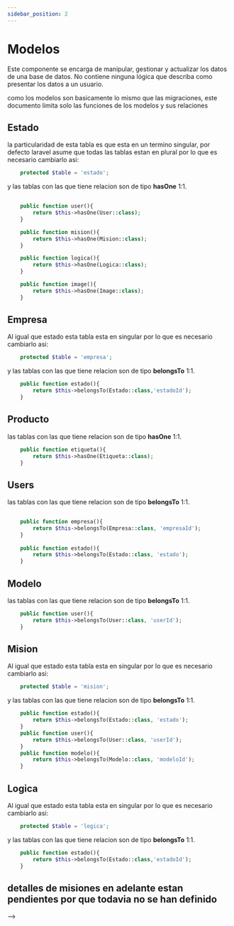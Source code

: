 ```yaml
---
sidebar_position: 2
---
```


# Modelos 

Este componente se encarga de manipular, gestionar y actualizar los datos de una base de datos. No contiene ninguna lógica que describa como presentar los datos a un usuario.

como los modelos son basicamente lo mismo que las migraciones, este documento limita solo las funciones de los modelos y sus relaciones

## Estado 

la particularidad de esta tabla es que esta en un termino singular, por defecto laravel asume que todas las tablas estan en plural por lo que es necesario cambiarlo asi:

```php
    protected $table = 'estado';
```
y las tablas con las que tiene relacion son de tipo **hasOne** 1:1.

```php
    
    public function user(){
        return $this->hasOne(User::class);
    }

    public function mision(){
        return $this->hasOne(Mision::class);
    }

    public function logica(){
        return $this->hasOne(Logica::class);
    }

    public function image(){
        return $this->hasOne(Image::class);
    }
```

## Empresa 

Al igual que estado esta tabla esta en singular por lo que es necesario cambiarlo asi:

```php
    protected $table = 'empresa';
```
y las tablas con las que tiene relacion son de tipo **belongsTo** 1:1.

```php
    public function estado(){
        return $this->belongsTo(Estado::class,'estadoId');
    }
```

## Producto

las tablas con las que tiene relacion son de tipo **hasOne** 1:1.

```php
    public function etiqueta(){
        return $this->hasOne(Etiqueta::class);
    }
```

## Users

las tablas con las que tiene relacion son de tipo **belongsTo** 1:1.

```php
    
    public function empresa(){
        return $this->belongsTo(Empresa::class, 'empresaId');
    }
    
    public function estado(){
        return $this->belongsTo(Estado::class, 'estado');
    }
```

## Modelo

las tablas con las que tiene relacion son de tipo **belongsTo** 1:1.

```php
    public function user(){
        return $this->belongsTo(User::class, 'userId');
    }
```



## Mision

Al igual que estado esta tabla esta en singular por lo que es necesario cambiarlo asi:

```php
    protected $table = 'mision';
```
y las tablas con las que tiene relacion son de tipo **belongsTo** 1:1.

```php
    public function estado(){
        return $this->belongsTo(Estado::class, 'estado');
    }
    public function user(){
        return $this->belongsTo(User::class, 'userId');
    }
    public function modelo(){
        return $this->belongsTo(Modelo::class, 'modeloId');
    }
```

## Logica

Al igual que estado esta tabla esta en singular por lo que es necesario cambiarlo asi:

```php
    protected $table = 'logica';
```
y las tablas con las que tiene relacion son de tipo **belongsTo** 1:1.

```php
    public function estado(){
        return $this->belongsTo(Estado::class,'estadoId');
    }
```
## detalles de misiones en adelante estan pendientes por que todavia no se han definido
<!-- 
## Detalles Misiones

Al igual que estado esta tabla esta en singular por lo que es necesario cambiarlo asi:

```php
    protected $table = 'empresa';
```
y las tablas con las que tiene relacion son de tipo **belongsTo** 1:1.

```php
    public function estado(){
        return $this->belongsTo(Estado::class,'estadoId');
    }
```

## Empresa 

Al igual que estado esta tabla esta en singular por lo que es necesario cambiarlo asi:

```php
    protected $table = 'empresa';
```
y las tablas con las que tiene relacion son de tipo **belongsTo** 1:1.

```php
    public function estado(){
        return $this->belongsTo(Estado::class,'estadoId');
    }
``` --> -->